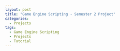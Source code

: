 ```yaml
---
layout: post
title: "Game Engine Scripting - Semester 2 Project"
categories:
  - Projects
tags:
  - Game Engine Scripting
  - Projects
  - Tutorial
---
```

